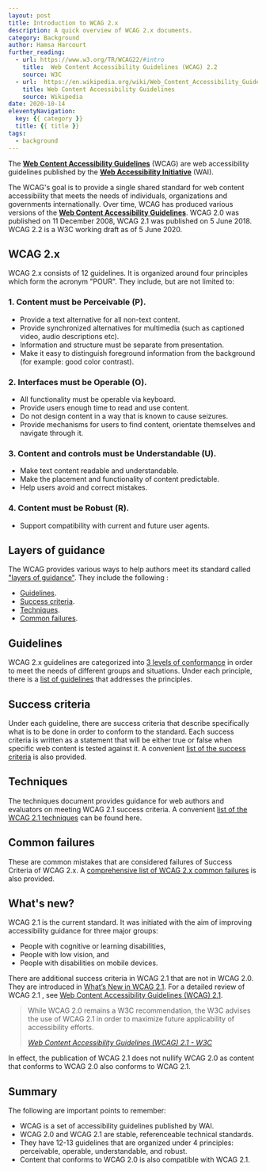 ```yaml
---
layout: post
title: Introduction to WCAG 2.x
description: A quick overview of WCAG 2.x documents.
category: Background
author: Hamsa Harcourt
further_reading:
  - url: https://www.w3.org/TR/WCAG22/#intro
    title:  Web Content Accessibility Guidelines (WCAG) 2.2
    source: W3C 
  - url:  https://en.wikipedia.org/wiki/Web_Content_Accessibility_Guidelines
    title: Web Content Accessibility Guidelines
    source: Wikipedia
date: 2020-10-14
eleventyNavigation:
  key: {{ category }}
  title: {{ title }}
tags:
  - background
---
```



The [**Web Content Accessibility Guidelines**](https://www.w3.org/WAI/standards-guidelines/wcag/) (<abbr>WCAG</abbr>) are web accessibility guidelines published by the [**Web Accessibility Initiative**](https://www.w3.org/WAI/about/) (<abbr>WAI</abbr>). 

The WCAG's goal is to provide a single shared standard for web content accessibility that meets the needs of individuals, organizations and governments internationally. Over time, WCAG has produced various versions of the [**Web Content Accessibility Guidelines**](https://www.w3.org/WAI/standards-guidelines/wcag/). WCAG 2.0 was published on 11 December 2008, WCAG 2.1 was published on 5 June 2018. WCAG 2.2 is a W3C working draft as of 5 June 2020.


## WCAG 2.x

WCAG 2.x consists of 12 guidelines. It is organized around four principles which form the acronym "POUR". They include, but are not limited to:

### 1. Content must be Perceivable (P).

- Provide a text alternative for all non-text content.
- Provide synchronized alternatives for multimedia (such as captioned video, audio descriptions etc).
- Information and structure must be separate from presentation.
- Make it easy to distinguish foreground information from the background (for example: good color contrast).

### 2. Interfaces must be Operable (O). 

- All functionality must be operable via keyboard.
- Provide users enough time to read and use content.
- Do not design content in a way that is known to cause seizures.
- Provide mechanisms for users to find content, orientate themselves and navigate through it.

### 3. Content and controls must be Understandable (U).

- Make text content readable and understandable.
- Make the placement and functionality of content predictable.
- Help users avoid and correct mistakes.

### 4. Content must be Robust (R).

- Support compatibility with current and future user agents.

## Layers of guidance

The WCAG provides various ways to help authors meet its standard called ["layers of guidance"](https://www.w3.org/TR/WCAG21/#wcag-2-layers-of-guidance). They include the following :

- [Guidelines](https://www.w3.org/WAI/WCAG21/quickref/#text-alternatives).
- [Success criteria](https://www.w3.org/WAI/WCAG21/quickref/#audio-only-and-video-only-prerecorded).
- [Techniques](hhttps://www.w3.org/WAI/WCAG21/Understanding/understanding-techniques).
- [Common failures](https://www.w3.org/WAI/WCAG21/Understanding/understanding-techniques#failures).


## Guidelines

WCAG 2.x guidelines are categorized into [3 levels of conformance](https://www.w3.org/WAI/WCAG21/Understanding/conformance#levels) in order to meet the needs of different groups and situations. Under each principle, there is a [list of guidelines](https://w3c.github.io/wcag/21/guidelines/) that addresses the principles. 


## Success criteria

Under each guideline, there are success criteria that describe specifically what is to be done in order to conform to the standard.  Each success criteria is written as a statement that will be either true or false when specific web content is tested against it.  A convenient [list of the success criteria](https://www.w3.org/WAI/WCAG21/quickref/) is also provided.


## Techniques

The techniques document provides guidance for web authors and evaluators on meeting WCAG 2.1 success criteria. A convenient [list of the WCAG 2.1 techniques](https://www.w3.org/WAI/WCAG21/Techniques/) can be found here.


## Common failures

These are common mistakes that are considered failures of Success Criteria of WCAG 2.x. A [comprehensive list of  WCAG 2.x common failures](https://www.w3.org/TR/WCAG20-TECHS/failures) is also provided.


## What's new?

WCAG 2.1 is the current standard. It was initiated with the aim of improving accessibility guidance for three major groups: 

- People with cognitive or learning disabilities, 
- People with low vision, and 
- People with disabilities on mobile devices. 

There are additional success criteria in WCAG 2.1 that are not in WCAG 2.0. They are introduced in [What’s New in WCAG 2.1](https://www.w3.org/WAI/standards-guidelines/wcag/new-in-21/). For a detailed  review of WCAG 2.1 , see  [Web Content Accessibility Guidelines (WCAG) 2.1](https://www.w3.org/TR/WCAG21/).

<blockquote>
	<p>While WCAG 2.0 remains a W3C recommendation, the W3C advises the use of WCAG 2.1 in order to maximize future applicability of accessibility efforts.</p>
	<footer>
		<cite><a href="https://www.w3.org/TR/WCAG21/#abstract/">Web Content Accessibility Guidelines (WCAG) 2.1 - W3C</a></cite>
	</footer>
</blockquote>

In effect, the  publication of WCAG 2.1 does not nullify WCAG 2.0 as content that conforms to WCAG 2.0 also conforms to WCAG 2.1. 


## Summary

The following are important points to remember:

- WCAG is a set of accessibility guidelines published by WAI.
- WCAG 2.0 and WCAG 2.1 are stable, referenceable technical standards.
- They have 12-13 guidelines that are organized under 4 principles: perceivable, operable, understandable, and robust.
- Content that conforms to WCAG 2.0  is also compatible with  WCAG 2.1.
